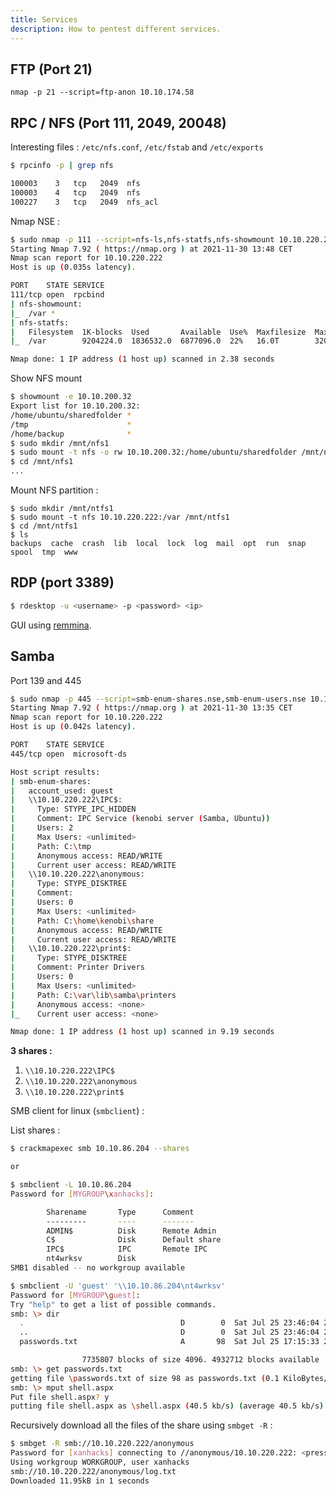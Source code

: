 ```yaml
---
title: Services
description: How to pentest different services.
---
```


## FTP (Port 21)

`nmap -p 21 --script=ftp-anon 10.10.174.58`

## RPC / NFS (Port 111, 2049, 20048)

Interesting files : `/etc/nfs.conf`, `/etc/fstab` and `/etc/exports`

```bash
$ rpcinfo -p | grep nfs

100003    3   tcp   2049  nfs
100003    4   tcp   2049  nfs
100227    3   tcp   2049  nfs_acl
```

Nmap NSE :

```bash
$ sudo nmap -p 111 --script=nfs-ls,nfs-statfs,nfs-showmount 10.10.220.222
Starting Nmap 7.92 ( https://nmap.org ) at 2021-11-30 13:48 CET
Nmap scan report for 10.10.220.222
Host is up (0.035s latency).

PORT    STATE SERVICE
111/tcp open  rpcbind
| nfs-showmount:
|_  /var *
| nfs-statfs:
|   Filesystem  1K-blocks  Used       Available  Use%  Maxfilesize  Maxlink
|_  /var        9204224.0  1836532.0  6877096.0  22%   16.0T        32000

Nmap done: 1 IP address (1 host up) scanned in 2.38 seconds
```

Show NFS mount

```bash
$ showmount -e 10.10.200.32
Export list for 10.10.200.32:
/home/ubuntu/sharedfolder *
/tmp                      *
/home/backup              *
$ sudo mkdir /mnt/nfs1
$ sudo mount -t nfs -o rw 10.10.200.32:/home/ubuntu/sharedfolder /mnt/nfs1
$ cd /mnt/nfs1
...
```

Mount NFS partition :

```
$ sudo mkdir /mnt/ntfs1
$ sudo mount -t nfs 10.10.220.222:/var /mnt/ntfs1
$ cd /mnt/ntfs1
$ ls
backups  cache  crash  lib  local  lock  log  mail  opt  run  snap  spool  tmp  www
```

## RDP (port 3389)

```bash
$ rdesktop -u <username> -p <password> <ip>
```

GUI using [remmina](https://remmina.org/).

## Samba
Port 139 and 445

```bash
$ sudo nmap -p 445 --script=smb-enum-shares.nse,smb-enum-users.nse 10.10.220.222
Starting Nmap 7.92 ( https://nmap.org ) at 2021-11-30 13:35 CET
Nmap scan report for 10.10.220.222
Host is up (0.042s latency).

PORT    STATE SERVICE
445/tcp open  microsoft-ds

Host script results:
| smb-enum-shares:
|   account_used: guest
|   \\10.10.220.222\IPC$:
|     Type: STYPE_IPC_HIDDEN
|     Comment: IPC Service (kenobi server (Samba, Ubuntu))
|     Users: 2
|     Max Users: <unlimited>
|     Path: C:\tmp
|     Anonymous access: READ/WRITE
|     Current user access: READ/WRITE
|   \\10.10.220.222\anonymous:
|     Type: STYPE_DISKTREE
|     Comment:
|     Users: 0
|     Max Users: <unlimited>
|     Path: C:\home\kenobi\share
|     Anonymous access: READ/WRITE
|     Current user access: READ/WRITE
|   \\10.10.220.222\print$:
|     Type: STYPE_DISKTREE
|     Comment: Printer Drivers
|     Users: 0
|     Max Users: <unlimited>
|     Path: C:\var\lib\samba\printers
|     Anonymous access: <none>
|_    Current user access: <none>

Nmap done: 1 IP address (1 host up) scanned in 9.19 seconds
```

**3 shares :**

1. `\\10.10.220.222\IPC$`
2. `\\10.10.220.222\anonymous`
3. `\\10.10.220.222\print$`

SMB client for linux (`smbclient`) :

List shares :

```bash
$ crackmapexec smb 10.10.86.204 --shares

or

$ smbclient -L 10.10.86.204
Password for [MYGROUP\xanhacks]:

        Sharename       Type      Comment
        ---------       ----      -------
        ADMIN$          Disk      Remote Admin
        C$              Disk      Default share
        IPC$            IPC       Remote IPC
        nt4wrksv        Disk
SMB1 disabled -- no workgroup available
```

```bash
$ smbclient -U 'guest' '\\10.10.86.204\nt4wrksv'
Password for [MYGROUP\guest]:
Try "help" to get a list of possible commands.
smb: \> dir
  .                                   D        0  Sat Jul 25 23:46:04 2020
  ..                                  D        0  Sat Jul 25 23:46:04 2020
  passwords.txt                       A       98  Sat Jul 25 17:15:33 2020

                7735807 blocks of size 4096. 4932712 blocks available
smb: \> get passwords.txt
getting file \passwords.txt of size 98 as passwords.txt (0.1 KiloBytes/sec) (average 0.1 KiloBytes/sec)
smb: \> mput shell.aspx
Put file shell.aspx? y
putting file shell.aspx as \shell.aspx (40.5 kb/s) (average 40.5 kb/s)
```

Recursively download all the files of the share using `smbget -R` :

```bash
$ smbget -R smb://10.10.220.222/anonymous
Password for [xanhacks] connecting to //anonymous/10.10.220.222: <press enter>
Using workgroup WORKGROUP, user xanhacks
smb://10.10.220.222/anonymous/log.txt
Downloaded 11.95kB in 1 seconds
```

